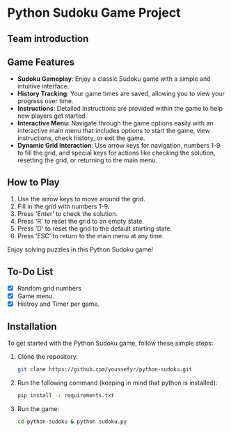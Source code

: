 # Python Sudoku Game Project

## Team introduction

## Game Features

- **Sudoku Gameplay**: Enjoy a classic Sudoku game with a simple and intuitive interface.
- **History Tracking**: Your game times are saved, allowing you to view your progress over time.
- **Instructions**: Detailed instructions are provided within the game to help new players get started.
- **Interactive Menu**: Navigate through the game options easily with an interactive main menu that includes options to start the game, view instructions, check history, or exit the game.
- **Dynamic Grid Interaction**: Use arrow keys for navigation, numbers 1-9 to fill the grid, and special keys for actions like checking the solution, resetting the grid, or returning to the main menu.

## How to Play

1. Use the arrow keys to move around the grid.
2. Fill in the grid with numbers 1-9.
3. Press 'Enter' to check the solution.
4. Press 'R' to reset the grid to an empty state.
5. Press 'D' to reset the grid to the default starting state.
6. Press 'ESC' to return to the main menu at any time.

Enjoy solving puzzles in this Python Sudoku game!

## To-Do List

- [X] Random grid numbers
- [X] Game menu.
- [X] Histroy and Timer per game.

## Installation

To get started with the Python Sudoku game, follow these simple steps:

1. Clone the repository:
   ```bash
   git clone https://github.com/youssefyr/python-sudoku.git
   ```
2. Run the following command (keeping in mind that python is installed):
   ```bash
   pip install -r requirements.txt
   ```

3. Run the game:
   ```bash
   cd python-sudoku & python sudoku.py
   ```